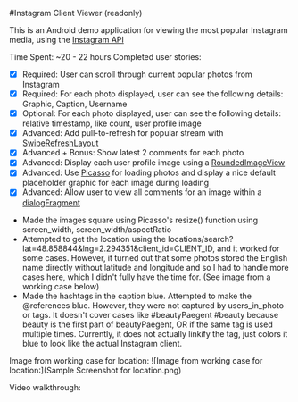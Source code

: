 #Instagram Client Viewer (readonly) 

This is an Android demo application for viewing the most popular Instagram media, using the [Instagram API](http://instagram.com/developer/endpoints/)

Time Spent: ~20 - 22 hours 
Completed user stories:

 * [x] Required: User can scroll through current popular photos from Instagram
 * [x] Required: For each photo displayed, user can see the following details: Graphic, Caption, Username
 * [x] Optional: For each photo displayed, user can see the following details: relative timestamp, like count, user profile image
 * [x] Advanced: Add pull-to-refresh for popular stream with [SwipeRefreshLayout](http://guides.codepath.com/android/Implementing-Pull-to-Refresh-Guide)
 * [x] Advanced + Bonus: Show latest 2 comments for each photo 
 * [x] Advanced: Display each user profile image using a [RoundedImageView](https://github.com/vinc3m1/RoundedImageView)
 * [x] Advanced: Use [Picasso](http://square.github.io/picasso/) for loading photos and display a nice default placeholder graphic for each image during loading 
 * [x] Advanced: Allow user to view all comments for an image within a [dialogFragment](http://guides.codepath.com/android/Using-DialogFragment)
 
 * Made the images square using Picasso's resize() function using screen\_width, screen_width/aspectRatio
 * Attempted to get the location using the locations/search?lat=48.858844&lng=2.294351&client\_id=CLIENT_ID, and it worked for some cases. However, it turned out that some photos stored the English name directly without latitude and longitude and so I had to handle more cases here, which I didn't fully have the time for. (See image from a working case below) 
 * Made the hashtags in the caption blue. Attempted to make the @references blue. However, they were not captured by users\_in_photo or tags. It doesn't cover cases like #beautyPaegent #beauty because beauty is the first part of beautyPaegent, OR if the same tag is used multiple times. Currently, it does not actually linkify the tag, just colors it blue to look like the actual Instagram client.

Image from working case for location: 
![Image from working case for location:](Sample Screenshot for location.png)

Video walkthrough: 
 

